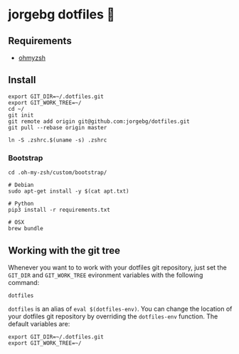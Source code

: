 # jorgebg dotfiles :rocket:

## Requirements

- [ohmyzsh](https://github.com/ohmyzsh/ohmyzsh#basic-installation)

## Install

```
export GIT_DIR=~/.dotfiles.git
export GIT_WORK_TREE=~/
cd ~/
git init
git remote add origin git@github.com:jorgebg/dotfiles.git
git pull --rebase origin master

ln -S .zshrc.$(uname -s) .zshrc
```

### Bootstrap

```
cd .oh-my-zsh/custom/bootstrap/

# Debian
sudo apt-get install -y $(cat apt.txt)

# Python
pip3 install -r requirements.txt

# OSX
brew bundle
```


## Working with the git tree

Whenever you want to to work with your dotfiles git repository, just set the `GIT_DIR` and `GIT_WORK_TREE` evironment variables with the following command:

```
dotfiles
```

`dotfiles` is an alias of `eval $(dotfiles-env)`. You can change the location of your dotfiles git repository by overriding the `dotfiles-env` function. The default variables are:

```
export GIT_DIR=~/.dotfiles.git
export GIT_WORK_TREE=~/
```

